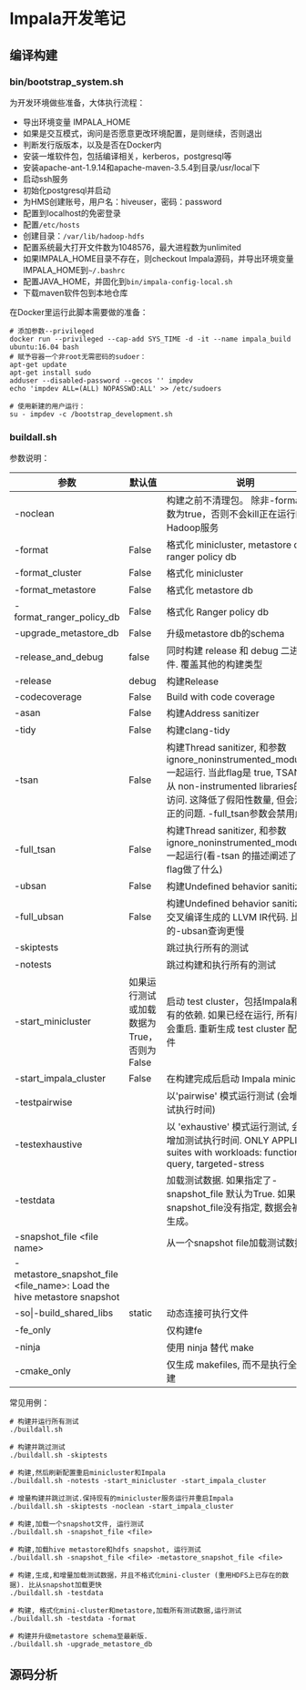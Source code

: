 # Impala开发笔记

## 编译构建

### bin/bootstrap_system.sh

为开发环境做些准备，大体执行流程：

- 导出环境变量 IMPALA_HOME
- 如果是交互模式，询问是否愿意更改环境配置，是则继续，否则退出
- 判断发行版版本，以及是否在Docker内
- 安装一堆软件包，包括编译相关，kerberos，postgresql等
- 安装apache-ant-1.9.14和apache-maven-3.5.4到目录/usr/local下
- 启动ssh服务
- 初始化postgresql并启动
- 为HMS创建账号，用户名：hiveuser，密码：password
- 配置到localhost的免密登录
- 配置`/etc/hosts`
- 创建目录：`/var/lib/hadoop-hdfs`
- 配置系统最大打开文件数为1048576，最大进程数为unlimited
- 如果IMPALA_HOME目录不存在，则checkout Impala源码，并导出环境变量 IMPALA_HOME到`~/.bashrc`
- 配置JAVA_HOME，并固化到`bin/impala-config-local.sh`
- 下载maven软件包到本地仓库

在Docker里运行此脚本需要做的准备：

```shell
# 添加参数--privileged
docker run --privileged --cap-add SYS_TIME -d -it --name impala_build ubuntu:16.04 bash
# 赋予容器一个非root无需密码的sudoer：
apt-get update
apt-get install sudo
adduser --disabled-password --gecos '' impdev
echo 'impdev ALL=(ALL) NOPASSWD:ALL' >> /etc/sudoers

# 使用新建的用户运行：
su - impdev -c /bootstrap_development.sh
```

### buildall.sh

参数说明：

| 参数                                                         | 默认值                                    | 说明                                                         |
| ------------------------------------------------------------ | ----------------------------------------- | ------------------------------------------------------------ |
| -noclean                                                     |                                           | 构建之前不清理包。 除非-format*参数为true，否则不会kill正在运行的Hadoop服务 |
| -format                                                      | False                                     | 格式化 minicluster, metastore db, 和 ranger policy db        |
| -format_cluster                                              | False                                     | 格式化 minicluster                                           |
| -format_metastore                                            | False                                     | 格式化 metastore db                                          |
| -format_ranger_policy_db                                     | False                                     | 格式化 Ranger policy db                                      |
| -upgrade_metastore_db                                        | False                                     | 升级metastore db的schema                                     |
| -release_and_debug                                           | false                                     | 同时构建 release 和 debug 二进制文件. 覆盖其他的构建类型     |
| -release                                                     | debug                                     | 构建Release                                                  |
| -codecoverage                                                | False                                     | Build with code coverage                                     |
| -asan                                                        | False                                     | 构建Address sanitizer                                        |
| -tidy                                                        | False                                     | 构建clang-tidy                                               |
| -tsan                                                        | False                                     | 构建Thread sanitizer, 和参数 ignore_noninstrumented_modules=1一起运行. 当此flag是 true, TSAN 忽略从 non-instrumented libraries的内存访问. 这降低了假阳性数量, 但会漏掉真正的问题. -full_tsan参数会禁用此 flag |
| -full_tsan                                                   | False                                     | 构建Thread sanitizer, 和参数 ignore_noninstrumented_modules=0 一起运行(看-tsan 的描述阐述了这个flag做了什么) |
| -ubsan                                                       | False                                     | 构建Undefined behavior sanitizer                             |
| -full_ubsan                                                  | False                                     | 构建Undefined behavior sanitizer, 包交叉编译生成的 LLVM IR代码. 比单纯的-ubsan查询更慢 |
| -skiptests                                                   |                                           | 跳过执行所有的测试                                           |
| -notests                                                     |                                           | 跳过构建和执行所有的测试                                     |
| -start_minicluster                                           | 如果运行测试或加载数据为True，否则为False | 启动 test cluster，包括Impala和它所有的依赖. 如果已经在运行, 所有服务都会重启. 重新生成 test cluster 配置文件 |
| -start_impala_cluster                                        | False                                     | 在构建完成后启动 Impala minicluster                          |
| -testpairwise                                                |                                           | 以'pairwise' 模式运行测试 (会增加测试执行时间)               |
| -testexhaustive                                              |                                           | 以 'exhaustive' 模式运行测试, 会显著增加测试执行时间. ONLY APPLIES to suites with workloads: functional-query, targeted-stress |
| -testdata                                                    |                                           | 加载测试数据. 如果指定了-snapshot_file 默认为True. 如果-snapshot_file没有指定, 数据会被重新生成。 |
| -snapshot_file \<file name>                                  |                                           | 从一个snapshot file加载测试数据                              |
| -metastore_snapshot_file <file_name>: Load the hive metastore snapshot |                                           |                                                              |
| -so\|-build_shared_libs                                      | static                                    | 动态连接可执行文件                                           |
| -fe_only                                                     |                                           | 仅构建fe                                                     |
| -ninja                                                       |                                           | 使用 ninja 替代 make                                         |
| -cmake_only                                                  |                                           | 仅生成 makefiles, 而不是执行全量构建                         |

常见用例：

```
# 构建并运行所有测试
./buildall.sh

# 构建并跳过测试
./buildall.sh -skiptests

# 构建,然后刷新配置重启minicluster和Impala
./buildall.sh -notests -start_minicluster -start_impala_cluster

# 增量构建并跳过测试.保持现有的minicluster服务运行并重启Impala
./buildall.sh -skiptests -noclean -start_impala_cluster

# 构建,加载一个snapshot文件, 运行测试
./buildall.sh -snapshot_file <file>

# 构建,加载hive metastore和hdfs snapshot, 运行测试
./buildall.sh -snapshot_file <file> -metastore_snapshot_file <file>

# 构建,生成,和增量加载测试数据，并且不格式化mini-cluster (重用HDFS上已存在的数据). 比从snapshot加载更快
./buildall.sh -testdata

# 构建, 格式化mini-cluster和metastore,加载所有测试数据,运行测试
./buildall.sh -testdata -format

# 构建并升级metastore schema至最新版.
./buildall.sh -upgrade_metastore_db
```

## 源码分析

